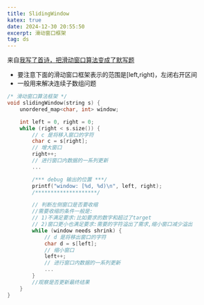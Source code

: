 ```yaml
---
title: SlidingWindow
katex: true
date: 2024-12-30 20:55:50
excerpt: 滑动窗口框架
tag: ds
---
```


来自[我写了首诗，把滑动窗口算法变成了默写题](https://labuladong.github.io/algo/di-ling-zh-bfe1b/wo-xie-le--f02cd/)
- 要注意下面的滑动窗口框架表示的范围是[left,right)，左闭右开区间
- 一般用来解决连续子数组问题
```cpp
/* 滑动窗口算法框架 */
void slidingWindow(string s) {
    unordered_map<char, int> window;

    int left = 0, right = 0;
    while (right < s.size()) {
        // c 是将移入窗口的字符
        char c = s[right];
        // 增大窗口
        right++;
        // 进行窗口内数据的一系列更新
        ...

        /*** debug 输出的位置 ***/
        printf("window: [%d, %d)\n", left, right);
        /********************/

        // 判断左侧窗口是否要收缩
        //需要收缩的条件一般是:
        // 1)不满足要求:比如要求的数字和超过了target
        // 2)窗口更小也满足要求:需要的字符溢出了需求,缩小窗口减少溢出
        while (window needs shrink) {
            // d 是将移出窗口的字符
            char d = s[left];
            // 缩小窗口
            left++;
            // 进行窗口内数据的一系列更新
            ...
        }
        //观察是否更新最终结果
    }
}
```


